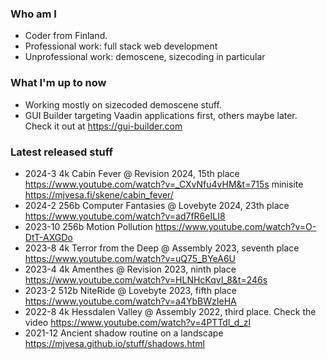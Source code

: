 ### Who am I

* Coder from Finland.
* Professional work: full stack web development
* Unprofessional work: demoscene, sizecoding in particular

### What I'm up to now

* Working mostly on sizecoded demoscene stuff.
* GUI Builder targeting Vaadin applications first, others maybe later. Check it out at https://gui-builder.com

### Latest released stuff
  * 2024-3 4k Cabin Fever @ Revision 2024, 15th place https://www.youtube.com/watch?v=_CXvNfu4vHM&t=715s minisite https://mjvesa.fi/skene/cabin_fever/
  * 2024-2 256b Computer Fantasies @ Lovebyte 2024, 23th place https://www.youtube.com/watch?v=ad7fR6eILI8
  * 2023-10 256b Motion Pollution https://www.youtube.com/watch?v=O-DtT-AXGDo
  * 2023-8 4k Terror from the Deep @ Assembly 2023, seventh place https://www.youtube.com/watch?v=uQ75_BYeA6U
  * 2023-4 4k Amenthes @ Revision 2023, ninth place https://www.youtube.com/watch?v=HLNHcKqvI_8&t=246s
  * 2023-2 512b NiteRide @ Lovebyte 2023, fifth place https://www.youtube.com/watch?v=a4YbBWzIeHA
  * 2022-8 4k Hessdalen Valley @ Assembly 2022, third place. Check the video https://www.youtube.com/watch?v=4PTTdl_d_zI
  * 2021-12 Ancient shadow routine on a landscape https://mjvesa.github.io/stuff/shadows.html

<!--
**mjvesa/mjvesa** is a ✨ _special_ ✨ repository because its `README.md` (this file) appears on your GitHub profile.

Here are some ideas to get you started:

- 🔭 I’m currently working on ...
- 🌱 I’m currently learning ...
- 👯 I’m looking to collaborate on ...
- 🤔 I’m looking for help with ...
- 💬 Ask me about ...
- 📫 How to reach me: ...
- 😄 Pronouns: ...
- ⚡ Fun fact: ...
-->
